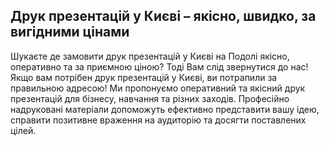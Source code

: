 ## Друк презентацій у Києві – якісно, швидко, за вигідними цінами

Шукаєте де замовити друк презентацій у Києві на Подолі якісно, оперативно та за приємною ціною? Тоді Вам слід звернутися до нас! Якщо вам потрібен друк презентацій у Києві, ви потрапили за правильною адресою! Ми пропонуємо оперативний та якісний друк презентацій для бізнесу, навчання та різних заходів. Професійно надруковані матеріали допоможуть ефективно представити вашу ідею, справити позитивне враження на аудиторію та досягти поставлених цілей.
